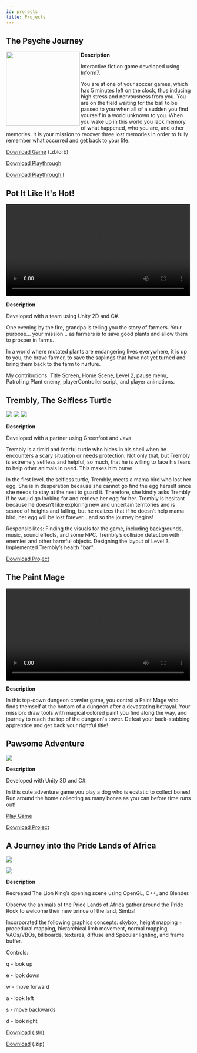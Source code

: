 ```yaml
---
id: projects
title: Projects
---
```


## The Psyche Journey 


<img src="./assets/Cover.png" align="left" width="200" height="200">

**Description**

Interactive fiction game developed using Inform7.

You are at one of your soccer games, which has 5 minutes left on the clock, thus inducing high stress and nervousness from you. You are on the field waiting for the ball to be passed to you when all of a sudden you find yourself in a world unknown to you. When you wake up in this world you lack memory of what happened, who you are, and other memories. It is your mission to recover three lost memories in order to fully remember what occurred and get back to your life.

<a href="./assets/The Psyche Journey.zblorb" download>Download Game</a> (.zblorb)

<a href="./assets/playthrough.txt" download>Download Playthrough</a>

<a href="./assets/playthrough2.txt" download>Download Playthrough I</a>


## Pot It Like It's Hot! 

<video controls="true" allowfullscreen="true" width="500">
  <source src="./assets/PotItDemo.mp4" type="video/mp4" width="500">
</video>

**Description**

Developed with a team using Unity 2D and C#.

One evening by the fire, grandpa is telling you the story of farmers. Your purpose… your mission… as farmers is to save good plants and allow them to prosper in farms.

In a world where mutated plants are endangering lives everywhere, it is up to you, the brave farmer, to save the saplings that have not yet turned and bring them back to the farm to nurture. 

My contributions: Title Screen, Home Scene, Level 2, pause menu, Patrolling Plant enemy, playerController script, and player animations.


## Trembly, The Selfless Turtle 

![](./assets/trembly1.png)  ![](./assets/trembly3.png)  ![](./assets/trembly2.png)

**Description**

Developed with a partner using Greenfoot and Java.

Trembly is a timid and fearful turtle who hides in his shell when he encounters a scary situation or needs protection. Not only that, but Trembly is extremely selfless and helpful, so much, that he is willing to face his fears to help other animals in need. This makes him brave. 

In the first level, the selfless turtle, Trembly, meets a mama bird who lost her egg. She is in desperation because she cannot go find the egg herself since she needs to stay at the nest to guard it. Therefore, she kindly asks Trembly if he would go looking for and retrieve her egg for her. Trembly is hesitant because he doesn’t like exploring new and uncertain territories and is scared of heights and falling, but he realizes that if he doesn’t help mama bird, her egg will be lost forever... and so the journey begins!

Responsibilites: Finding the visuals for the game, including backgrounds, music, sound effects, and some NPC. Trembly’s collision detection with enemies and other harmful objects. Designing the layout of Level 3. Implemented Trembly’s health "bar".

[Download Project](https://drive.google.com/file/d/1HjEmGW_VUPCQwsGdnfhfNohku7xzF9mn/view?usp=sharing) 

## The Paint Mage 

<video controls="true" allowfullscreen="true" width="500">
  <source src="./assets/pagemageplay.mp4" type="video/mp4" width="500">
</video>

**Description**

In this top-down dungeon crawler game, you control a Paint Mage who finds themself at the bottom of a dungeon after a devastating betrayal. Your mission: draw tools with magical colored paint you find along the way, and journey to reach the top of the dungeon's tower. Defeat your back-stabbing apprentice and get back your rightful title!

## Pawsome Adventure

![](./assets/pawsomesc.png)

**Description**

Developed with Unity 3D and C#.

In this cute adventure game you play a dog who is ecstatic to collect bones! Run around the home collecting as many bones as you can before time runs out!

[Play Game](https://play.unity.com/mg/other/pawsome-adventure) 

[Download Project](https://drive.google.com/file/d/1TuPdTqW82jYdvK3a9fePkjPId6NxnBHY/view?usp=sharing) 

## A Journey into the Pride Lands of Africa

![](./assets/sc1.PNG) 

![](./assets/sc2.PNG)

**Description**

Recreated The Lion King’s opening scene using OpenGL, C++, and Blender. 

Observe the animals of the Pride Lands of Africa gather around the Pride Rock to welcome their new prince of the land, Simba!

Incorporated the following graphics concepts: skybox, height mapping + procedural mapping, hierarchical limb movement, normal mapping, VAOs/VBOs, billboards, textures, diffuse and Specular lighting, and frame buffer.

Controls:

q - look up

e - look down

w - move forward

a - look left

s - move backwards

d - look right

<a href="./assets/lab terrain.sln" download>Download</a> (.sln)

[Download](https://drive.google.com/file/d/1Mds4g30hMjVAFWAGV635GqDiPlEo0h_b/view?usp=sharing) (.zip)
